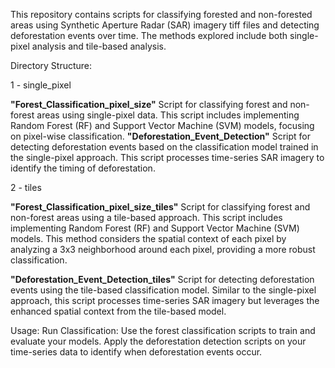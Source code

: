 This repository contains scripts for classifying forested and non-forested areas using Synthetic Aperture Radar (SAR) imagery tiff files and detecting deforestation events over time.
The methods explored include both single-pixel analysis and tile-based analysis.

Directory Structure:

1 - single_pixel

**"Forest_Classification_pixel_size"** Script for classifying forest and non-forest areas using single-pixel data.
This script includes implementing Random Forest (RF) and Support Vector Machine (SVM) models, focusing on pixel-wise classification.
**"Deforestation_Event_Detection"** Script for detecting deforestation events based on the classification model trained in the single-pixel approach.
This script processes time-series SAR imagery to identify the timing of deforestation.

2 - tiles

**"Forest_Classification_pixel_size_tiles"** Script for classifying forest and non-forest areas using a tile-based approach.
This script includes implementing Random Forest (RF) and Support Vector Machine (SVM) models.
This method considers the spatial context of each pixel by analyzing a 3x3 neighborhood around each pixel, providing a more robust classification.

**"Deforestation_Event_Detection_tiles"** Script for detecting deforestation events using the tile-based classification model.
Similar to the single-pixel approach, this script processes time-series SAR imagery but leverages the enhanced spatial context from the tile-based model.

Usage:
Run Classification: Use the forest classification scripts to train and evaluate your models.
Apply the deforestation detection scripts on your time-series data to identify when deforestation events occur.
